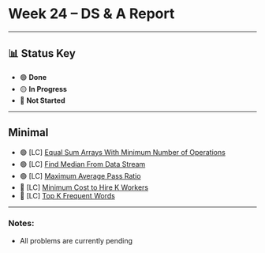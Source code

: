 # Week 24 – DS & A Report  
---

## 📊 Status Key  
- 🟢 **Done**  
- 🟡 **In Progress**  
- 🔴 **Not Started**  

---

## **Minimal** 
* 🟢 [LC] [Equal Sum Arrays With Minimum Number of Operations](https://leetcode.com/problems/equal-sum-arrays-with-minimum-number-of-operations/)
* 🟢 [LC] [Find Median From Data Stream](https://leetcode.com/problems/find-median-from-data-stream/)
* 🟢 [LC] [Maximum Average Pass Ratio](https://leetcode.com/problems/maximum-average-pass-ratio/)
* 🔴 [LC] [Minimum Cost to Hire K Workers](https://leetcode.com/problems/minimum-cost-to-hire-k-workers/)
* 🔴 [LC] [Top K Frequent Words](https://leetcode.com/problems/top-k-frequent-words/)

---

### Notes:
- All problems are currently pending
